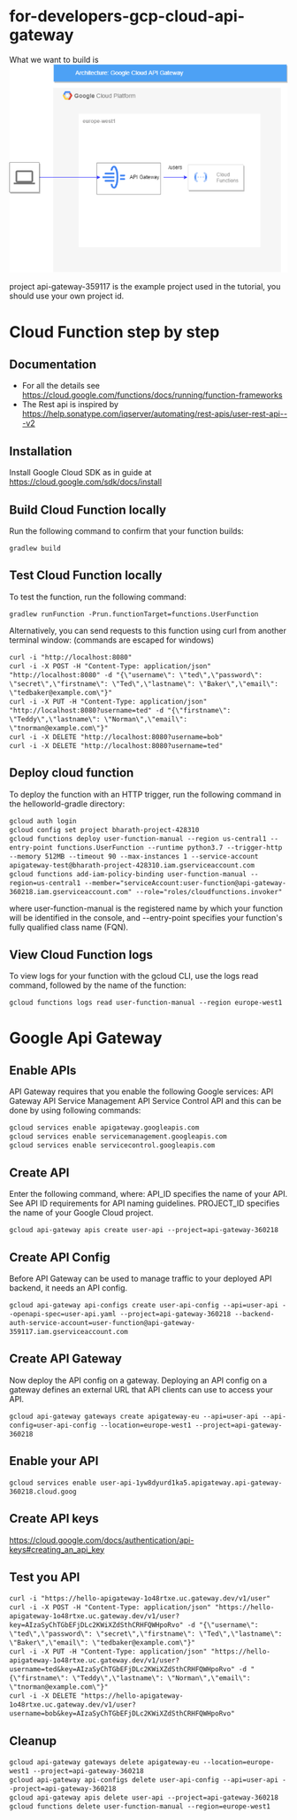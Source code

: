 # for-developers-gcp-cloud-api-gateway

What we want to build is
![diagram](diagram-simple.drawio.png?raw=true "Title")

project api-gateway-359117 is the example project used in the tutorial, you should use your own project id.

# Cloud Function step by step

## Documentation
- For all the details see https://cloud.google.com/functions/docs/running/function-frameworks
- The Rest api is inspired by https://help.sonatype.com/iqserver/automating/rest-apis/user-rest-api---v2

## Installation
Install Google Cloud SDK as in guide at https://cloud.google.com/sdk/docs/install 

## Build Cloud Function locally 
Run the following command to confirm that your function builds:
```
gradlew build
```
## Test Cloud Function locally
To test the function, run the following command:
```
gradlew runFunction -Prun.functionTarget=functions.UserFunction
```

Alternatively, you can send requests to this function using curl from another terminal window: (commands are escaped for windows) 
```
curl -i "http://localhost:8080"
curl -i -X POST -H "Content-Type: application/json" "http://localhost:8080" -d "{\"username\": \"ted\",\"password\": \"secret\",\"firstname\": \"Ted\",\"lastname\": \"Baker\",\"email\": \"tedbaker@example.com\"}"
curl -i -X PUT -H "Content-Type: application/json" "http://localhost:8080?username=ted" -d "{\"firstname\": \"Teddy\",\"lastname\": \"Norman\",\"email\": \"tnorman@example.com\"}"
curl -i -X DELETE "http://localhost:8080?username=bob"
curl -i -X DELETE "http://localhost:8080?username=ted"
```

## Deploy cloud function
To deploy the function with an HTTP trigger, run the following command in the helloworld-gradle directory:
```
gcloud auth login
gcloud config set project bharath-project-428310
gcloud functions deploy user-function-manual --region us-central1 --entry-point functions.UserFunction --runtime python3.7 --trigger-http --memory 512MB --timeout 90 --max-instances 1 --service-account apigateway-test@bharath-project-428310.iam.gserviceaccount.com
gcloud functions add-iam-policy-binding user-function-manual --region=us-central1 --member="serviceAccount:user-function@api-gateway-360218.iam.gserviceaccount.com" --role="roles/cloudfunctions.invoker"
```
where user-function-manual is the registered name by which your function will be identified in the console, and --entry-point specifies your function's fully qualified class name (FQN).

## View Cloud Function logs
To view logs for your function with the gcloud CLI, use the logs read command, followed by the name of the function:
```
gcloud functions logs read user-function-manual --region europe-west1 
```

# Google Api Gateway
## Enable APIs
API Gateway requires that you enable the following Google services:
API Gateway API
Service Management API
Service Control API
and this can be done by using following commands:
```
gcloud services enable apigateway.googleapis.com
gcloud services enable servicemanagement.googleapis.com
gcloud services enable servicecontrol.googleapis.com
```
## Create API
Enter the following command, where:
API_ID specifies the name of your API. See API ID requirements for API naming guidelines.
PROJECT_ID specifies the name of your Google Cloud project.
```
gcloud api-gateway apis create user-api --project=api-gateway-360218
```
## Create API Config
Before API Gateway can be used to manage traffic to your deployed API backend, it needs an API config.
```
gcloud api-gateway api-configs create user-api-config --api=user-api --openapi-spec=user-api.yaml --project=api-gateway-360218 --backend-auth-service-account=user-function@api-gateway-359117.iam.gserviceaccount.com
```
## Create API Gateway
Now deploy the API config on a gateway. Deploying an API config on a gateway defines an external URL that API clients can use to access your API.
```
gcloud api-gateway gateways create apigateway-eu --api=user-api --api-config=user-api-config --location=europe-west1 --project=api-gateway-360218
```
## Enable your API
```
gcloud services enable user-api-1yw8dyurd1ka5.apigateway.api-gateway-360218.cloud.goog
```
## Create API keys
https://cloud.google.com/docs/authentication/api-keys#creating_an_api_key
## Test you API
```
curl -i "https://hello-apigateway-1o48rtxe.uc.gateway.dev/v1/user"
curl -i -X POST -H "Content-Type: application/json" "https://hello-apigateway-1o48rtxe.uc.gateway.dev/v1/user?key=AIzaSyChTGbEFjDLc2KWiXZdSthCRHFQWHpoRvo" -d "{\"username\": \"ted\",\"password\": \"secret\",\"firstname\": \"Ted\",\"lastname\": \"Baker\",\"email\": \"tedbaker@example.com\"}"
curl -i -X PUT -H "Content-Type: application/json" "https://hello-apigateway-1o48rtxe.uc.gateway.dev/v1/user?username=ted&key=AIzaSyChTGbEFjDLc2KWiXZdSthCRHFQWHpoRvo" -d "{\"firstname\": \"Teddy\",\"lastname\": \"Norman\",\"email\": \"tnorman@example.com\"}"
curl -i -X DELETE "https://hello-apigateway-1o48rtxe.uc.gateway.dev/v1/user?username=bob&key=AIzaSyChTGbEFjDLc2KWiXZdSthCRHFQWHpoRvo"
```
## Cleanup
```
gcloud api-gateway gateways delete apigateway-eu --location=europe-west1 --project=api-gateway-360218
gcloud api-gateway api-configs delete user-api-config --api=user-api --project=api-gateway-360218
gcloud api-gateway apis delete user-api --project=api-gateway-360218
gcloud functions delete user-function-manual --region=europe-west1
```